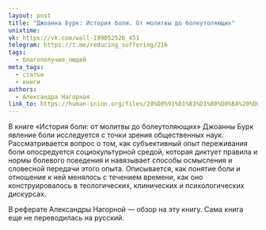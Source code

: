 ```yaml
---
layout: post
title: "Джоанна Бурк: История боли. От молитвы до болеутоляющих"
unixtime: 
vk: https://vk.com/wall-199052526_451
telegram: https://t.me/reducing_suffering/216
tags:
  - благополучие_людей
meta_tags:
  - статьи
  - книги
authors:
  - Александра Нагорная
link_to: https://human-inion.org/files/28%D0%91%D1%83%D1%80%D0%BA%20%D0%94%D0%B6._%D0%A7%D0%9E%D0%A1_1%2826%29_2015_264-282.pdf
---
```

В книге «История боли: от молитвы до болеутоляющих» Джоанны Бурк явление боли исследуется с точки зрения общественных наук. Рассматривается вопрос о том, как субъективный опыт переживания боли опосредуется социокультурной средой, которая диктует правила и нормы болевого поведения и навязывает способы осмысления и словесной передачи этого опыта. Описывается, как понятие боли и отношение к ней менялось с течением времени, как оно конструировалось в теологических, клинических и психологических дискурсах.  

В реферате Александры Нагорной — обзор на эту книгу. Сама книга еще не переводилась на русский.